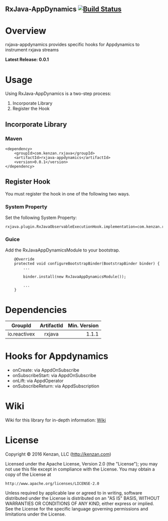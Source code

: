 ## RxJava-AppDynamics [![Build Status](https://travis-ci.org/kenzanlabs/rxjava-appdynamics.svg?branch=master)](https://travis-ci.org/kenzanlabs/rxjava-appdynamics)


# Overview
rxjava-appdynamics provides specific hooks for Appdynamics to instrument rxjava streams

**Latest Release: 0.0.1**

# Usage
Using RxJava-AppDynamics is a two-step process:

1. Incorporate Library
2. Register the Hook

## Incorporate Library

### Maven

```
<dependency>    
    <groupId>com.kenzan.rxjava</groupId>
    <artifactId>rxjava-appdynamics</artifactId>
    <version>0.0.1</version>
</dependency> 
```

## Register Hook
You must register the hook in one of the following two ways.

### System Property
Set the following System Property:

```
rxjava.plugin.RxJavaObservableExecutionHook.implementation=com.kenzan.rxjava.appdynamics.hook.ObservableExecutionHook
```

### Guice
Add the RxJavaAppDynamicsModule to your bootstrap.

```    
	@Override
	protected void configureBootstrapBinder(BootstrapBinder binder) {
		...
		
		binder.install(new RxJavaAppDynamicsModule());
		
		...	
	}
```

# Dependencies
| GroupId   | ArtifactId    | Min. Version |
| --------- |:-------------:| ------------:|
| io.reactivex |  rxjava   |  1.1.1  |

# Hooks for Appdynamics
- onCreate: via AppdOnSubscribe
- onSubscribeStart: via AppdOnSubscribe
- onLift: via AppdOperator
- onSubscribeReturn: via AppdSubscription

# Wiki
Wiki for this library for in-depth information: [Wiki](https://github.com/kenzanmedia/rxjava-appdynamics/wiki)

# License
Copyright © 2016 Kenzan, LLC (http://kenzan.com)

Licensed under the Apache License, Version 2.0 (the "License");
you may not use this file except in compliance with the License.
You may obtain a copy of the License at

    http://www.apache.org/licenses/LICENSE-2.0

Unless required by applicable law or agreed to in writing, software
distributed under the License is distributed on an "AS IS" BASIS,
WITHOUT WARRANTIES OR CONDITIONS OF ANY KIND, either express or implied.
See the License for the specific language governing permissions and
limitations under the License.